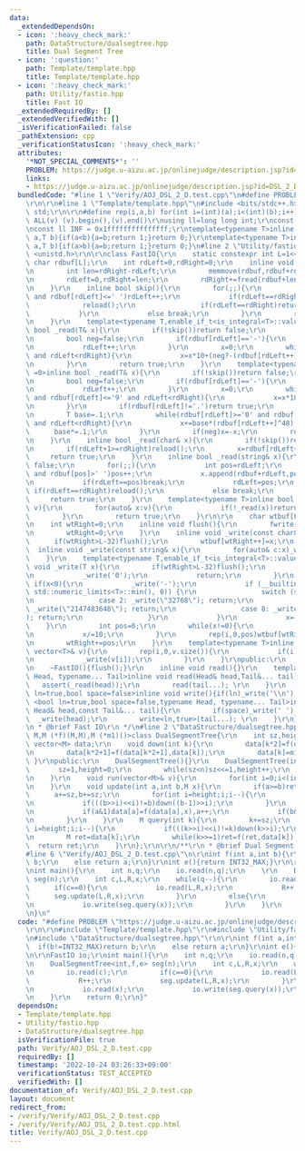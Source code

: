 ```yaml
---
data:
  _extendedDependsOn:
  - icon: ':heavy_check_mark:'
    path: DataStructure/dualsegtree.hpp
    title: Dual Segment Tree
  - icon: ':question:'
    path: Template/template.hpp
    title: Template/template.hpp
  - icon: ':heavy_check_mark:'
    path: Utility/fastio.hpp
    title: Fast IO
  _extendedRequiredBy: []
  _extendedVerifiedWith: []
  _isVerificationFailed: false
  _pathExtension: cpp
  _verificationStatusIcon: ':heavy_check_mark:'
  attributes:
    '*NOT_SPECIAL_COMMENTS*': ''
    PROBLEM: https://judge.u-aizu.ac.jp/onlinejudge/description.jsp?id=DSL_2_D
    links:
    - https://judge.u-aizu.ac.jp/onlinejudge/description.jsp?id=DSL_2_D
  bundledCode: "#line 1 \"Verify/AOJ_DSL_2_D.test.cpp\"\n#define PROBLEM \"https://judge.u-aizu.ac.jp/onlinejudge/description.jsp?id=DSL_2_D\"\
    \r\n\r\n#line 1 \"Template/template.hpp\"\n#include <bits/stdc++.h>\r\nusing namespace\
    \ std;\r\n\r\n#define rep(i,a,b) for(int i=(int)(a);i<(int)(b);i++)\r\n#define\
    \ ALL(v) (v).begin(),(v).end()\r\nusing ll=long long int;\r\nconst int inf = 0x3fffffff;\r\
    \nconst ll INF = 0x1fffffffffffffff;\r\ntemplate<typename T>inline bool chmax(T&\
    \ a,T b){if(a<b){a=b;return 1;}return 0;}\r\ntemplate<typename T>inline bool chmin(T&\
    \ a,T b){if(a>b){a=b;return 1;}return 0;}\n#line 2 \"Utility/fastio.hpp\"\n#include\
    \ <unistd.h>\r\n\r\nclass FastIO{\r\n    static constexpr int L=1<<16;\r\n   \
    \ char rdbuf[L];\r\n    int rdLeft=0,rdRight=0;\r\n    inline void reload(){\r\
    \n        int len=rdRight-rdLeft;\r\n        memmove(rdbuf,rdbuf+rdLeft,len);\r\
    \n        rdLeft=0,rdRight=len;\r\n        rdRight+=fread(rdbuf+len,1,L-len,stdin);\r\
    \n    }\r\n    inline bool skip(){\r\n        for(;;){\r\n            while(rdLeft!=rdRight\
    \ and rdbuf[rdLeft]<=' ')rdLeft++;\r\n            if(rdLeft==rdRight){\r\n   \
    \             reload();\r\n                if(rdLeft==rdRight)return false;\r\n\
    \            }\r\n            else break;\r\n        }\r\n        return true;\r\
    \n    }\r\n    template<typename T,enable_if_t<is_integral<T>::value,int> =0>inline\
    \ bool _read(T& x){\r\n        if(!skip())return false;\r\n        if(rdLeft+20>=rdRight)reload();\r\
    \n        bool neg=false;\r\n        if(rdbuf[rdLeft]=='-'){\r\n            neg=true;\r\
    \n            rdLeft++;\r\n        }\r\n        x=0;\r\n        while(rdbuf[rdLeft]>='0'\
    \ and rdLeft<rdRight){\r\n            x=x*10+(neg?-(rdbuf[rdLeft++]^48):(rdbuf[rdLeft++]^48));\r\
    \n        }\r\n        return true;\r\n    }\r\n    template<typename T,enable_if_t<is_floating_point<T>::value,int>\
    \ =0>inline bool _read(T& x){\r\n        if(!skip())return false;\r\n        if(rdLeft+20>=rdRight)reload();\r\
    \n        bool neg=false;\r\n        if(rdbuf[rdLeft]=='-'){\r\n            neg=true;\r\
    \n            rdLeft++;\r\n        }\r\n        x=0;\r\n        while(rdbuf[rdLeft]>='0'\
    \ and rdbuf[rdLeft]<='9' and rdLeft<rdRight){\r\n            x=x*10+(rdbuf[rdLeft++]^48);\r\
    \n        }\r\n        if(rdbuf[rdLeft]!='.')return true;\r\n        rdLeft++;\r\
    \n        T base=.1;\r\n        while(rdbuf[rdLeft]>='0' and rdbuf[rdLeft]<='9'\
    \ and rdLeft<rdRight){\r\n            x+=base*(rdbuf[rdLeft++]^48);\r\n      \
    \      base*=.1;\r\n        }\r\n        if(neg)x=-x;\r\n        return true;\r\
    \n    }\r\n    inline bool _read(char& x){\r\n        if(!skip())return false;\r\
    \n        if(rdLeft+1>=rdRight)reload();\r\n        x=rdbuf[rdLeft++];\r\n   \
    \     return true;\r\n    }\r\n    inline bool _read(string& x){\r\n        if(!skip())return\
    \ false;\r\n        for(;;){\r\n            int pos=rdLeft;\r\n            while(pos<rdRight\
    \ and rdbuf[pos]>' ')pos++;\r\n            x.append(rdbuf+rdLeft,pos-rdLeft);\r\
    \n            if(rdLeft==pos)break;\r\n            rdLeft=pos;\r\n           \
    \ if(rdLeft==rdRight)reload();\r\n            else break;\r\n        }\r\n   \
    \     return true;\r\n    }\r\n    template<typename T>inline bool _read(vector<T>&\
    \ v){\r\n        for(auto& x:v){\r\n            if(!_read(x))return false;\r\n\
    \        }\r\n        return true;\r\n    }\r\n\r\n    char wtbuf[L],tmp[50];\r\
    \n    int wtRight=0;\r\n    inline void flush(){\r\n        fwrite(wtbuf,1,wtRight,stdout);\r\
    \n        wtRight=0;\r\n    }\r\n    inline void _write(const char& x){\r\n  \
    \      if(wtRight>L-32)flush();\r\n        wtbuf[wtRight++]=x;\r\n    }\r\n  \
    \  inline void _write(const string& x){\r\n        for(auto& c:x)_write(c);\r\n\
    \    }\r\n    template<typename T,enable_if_t<is_integral<T>::value,int> =0>inline\
    \ void _write(T x){\r\n        if(wtRight>L-32)flush();\r\n        if(x==0){\r\
    \n            _write('0');\r\n            return;\r\n        }\r\n        else\
    \ if(x<0){\r\n            _write('-');\r\n            if (__builtin_expect(x ==\
    \ std::numeric_limits<T>::min(), 0)) {\r\n                switch (sizeof(x)) {\r\
    \n                case 2: _write(\"32768\"); return;\r\n                case 4:\
    \ _write(\"2147483648\"); return;\r\n                case 8: _write(\"9223372036854775808\"\
    ); return;\r\n                }\r\n            }\r\n            x=-x;\r\n    \
    \    }\r\n        int pos=0;\r\n        while(x!=0){\r\n            tmp[pos++]=char((x%10)|48);\r\
    \n            x/=10;\r\n        }\r\n        rep(i,0,pos)wtbuf[wtRight+i]=tmp[pos-1-i];\r\
    \n        wtRight+=pos;\r\n    }\r\n    template<typename T>inline void _write(const\
    \ vector<T>& v){\r\n        rep(i,0,v.size()){\r\n            if(i)_write(' ');\r\
    \n            _write(v[i]);\r\n        }\r\n    }\r\npublic:\r\n    FastIO(){}\r\
    \n    ~FastIO(){flush();}\r\n    inline void read(){}\r\n    template <typename\
    \ Head, typename... Tail>inline void read(Head& head,Tail&... tail){\r\n     \
    \   assert(_read(head));\r\n        read(tail...); \r\n    }\r\n    template<bool\
    \ ln=true,bool space=false>inline void write(){if(ln)_write('\\n');}\r\n    template\
    \ <bool ln=true,bool space=false,typename Head, typename... Tail>inline void write(const\
    \ Head& head,const Tail&... tail){\r\n        if(space)_write(' ');\r\n      \
    \  _write(head);\r\n        write<ln,true>(tail...); \r\n    }\r\n};\r\n\r\n/**\r\
    \n * @brief Fast IO\r\n */\n#line 2 \"DataStructure/dualsegtree.hpp\"\n\r\ntemplate<typename\
    \ M,M (*f)(M,M),M (*m1)()>class DualSegmentTree{\r\n    int sz,height;\r\n   \
    \ vector<M> data;\r\n    void down(int k){\r\n        data[k*2]=f(data[k*2],data[k]);\r\
    \n        data[k*2+1]=f(data[k*2+1],data[k]);\r\n        data[k]=m1();\r\n   \
    \ }\r\npublic:\r\n    DualSegmentTree(){}\r\n    DualSegmentTree(int n){\r\n \
    \       sz=1,height=0;\r\n        while(sz<n)sz<<=1,height++;\r\n        data.assign(2*sz,m1());\r\
    \n    }\r\n    void run(vector<M>& v){\r\n        for(int i=0;i<(int)v.size();i++)data[i+sz]=v[i];\r\
    \n    }\r\n    void update(int a,int b,M x){\r\n        if(a>=b)return;\r\n  \
    \      a+=sz,b+=sz;\r\n        for(int i=height;i;i--){\r\n            if(((a>>i)<<i)!=a)down(a>>i);\r\
    \n            if(((b>>i)<<i)!=b)down((b-1)>>i);\r\n        }\r\n        for(;a<b;a>>=1,b>>=1){\r\
    \n            if(a&1)data[a]=f(data[a],x),a++;\r\n            if(b&1)--b,data[b]=f(data[b],x);\r\
    \n        }\r\n    }\r\n    M query(int k){\r\n        k+=sz;\r\n        for(int\
    \ i=height;i;i--){\r\n            if(((k>>i)<<i)!=k)down(k>>i);\r\n        }\r\
    \n        M ret=data[k];\r\n        while(k>>=1)ret=f(ret,data[k]);\r\n      \
    \  return ret;\r\n    }\r\n};\r\n\r\n/**\r\n * @brief Dual Segment Tree\r\n */\n\
    #line 6 \"Verify/AOJ_DSL_2_D.test.cpp\"\n\r\nint f(int a,int b){\r\n    if(b!=INT32_MAX)return\
    \ b;\r\n    else return a;\r\n}\r\nint e(){return INT32_MAX;}\r\n\r\nFastIO io;\r\
    \nint main(){\r\n    int n,q;\r\n    io.read(n,q);\r\n    \r\n    DualSegmentTree<int,f,e>\
    \ seg(n);\r\n    int c,L,R,x;\r\n    while(q--){\r\n        io.read(c);\r\n  \
    \      if(c==0){\r\n            io.read(L,R,x);\r\n            R++;\r\n      \
    \      seg.update(L,R,x);\r\n        }\r\n        else{\r\n            io.read(x);\r\
    \n            io.write(seg.query(x));\r\n        }\r\n    }\r\n    return 0;\r\
    \n}\n"
  code: "#define PROBLEM \"https://judge.u-aizu.ac.jp/onlinejudge/description.jsp?id=DSL_2_D\"\
    \r\n\r\n#include \"Template/template.hpp\"\r\n#include \"Utility/fastio.hpp\"\r\
    \n#include \"DataStructure/dualsegtree.hpp\"\r\n\r\nint f(int a,int b){\r\n  \
    \  if(b!=INT32_MAX)return b;\r\n    else return a;\r\n}\r\nint e(){return INT32_MAX;}\r\
    \n\r\nFastIO io;\r\nint main(){\r\n    int n,q;\r\n    io.read(n,q);\r\n    \r\
    \n    DualSegmentTree<int,f,e> seg(n);\r\n    int c,L,R,x;\r\n    while(q--){\r\
    \n        io.read(c);\r\n        if(c==0){\r\n            io.read(L,R,x);\r\n\
    \            R++;\r\n            seg.update(L,R,x);\r\n        }\r\n        else{\r\
    \n            io.read(x);\r\n            io.write(seg.query(x));\r\n        }\r\
    \n    }\r\n    return 0;\r\n}"
  dependsOn:
  - Template/template.hpp
  - Utility/fastio.hpp
  - DataStructure/dualsegtree.hpp
  isVerificationFile: true
  path: Verify/AOJ_DSL_2_D.test.cpp
  requiredBy: []
  timestamp: '2022-10-24 03:26:33+09:00'
  verificationStatus: TEST_ACCEPTED
  verifiedWith: []
documentation_of: Verify/AOJ_DSL_2_D.test.cpp
layout: document
redirect_from:
- /verify/Verify/AOJ_DSL_2_D.test.cpp
- /verify/Verify/AOJ_DSL_2_D.test.cpp.html
title: Verify/AOJ_DSL_2_D.test.cpp
---
```

